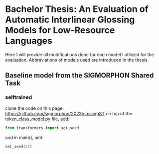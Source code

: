 # Bachelor Thesis: An Evaluation of Automatic Interlinear Glossing Models for Low-Resource Languages

Here I will provide all modifications done for each model I utilized for the evaluation. Abbreviations of models used are introduced in the thesis.

## Baseline model from the SIGMORPHON Shared Task

### selftrained
clone the code on this page: https://github.com/sigmorphon/2023glossingST
on top of the token_class_model.py file, add:

```python
from transformers import set_seed
```

and in main(), add:

```python
set_seed(21)
```
